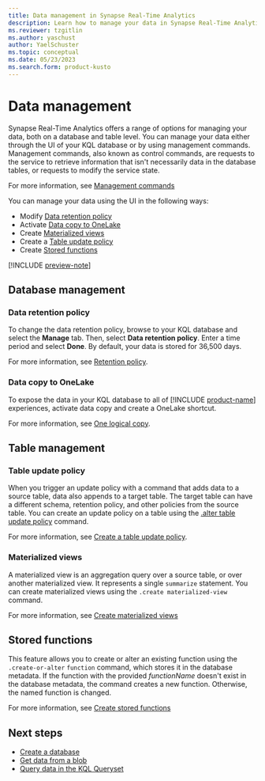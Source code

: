 ```yaml
---
title: Data management in Synapse Real-Time Analytics
description: Learn how to manage your data in Synapse Real-Time Analytics in Microsoft Fabric.
ms.reviewer: tzgitlin
ms.author: yaschust
author: YaelSchuster
ms.topic: conceptual
ms.date: 05/23/2023
ms.search.form: product-kusto
---
```


# Data management

Synapse Real-Time Analytics offers a range of options for managing your data, both on a database and table level. You can manage your data either through the UI of your KQL database or by using management commands. Management commands, also known as control commands, are requests to the service to retrieve information that isn't necessarily data in the database tables, or requests to modify the service state.

For more information, see [Management commands](/azure/data-explorer/kusto/management/index?context=/fabric/context/context&pivots=fabric)

You can manage your data using the UI in the following ways:

* Modify [Data retention policy](#data-retention-policy)
* Activate [Data copy to OneLake](#data-copy-to-onelake)
* Create [Materialized views](#materialized-views)
* Create a [Table update policy](#table-update-policy)
* Create [Stored functions](#stored-functions)

[!INCLUDE [preview-note](../includes/preview-note.md)]

## Database management

### Data retention policy

To change the data retention policy, browse to your KQL database and select the **Manage** tab. Then, select **Data retention policy**. Enter a time period and select **Done**. By default, your data is stored for 36,500 days.

For more information, see [Retention policy](/azure/data-explorer/kusto/management/retentionpolicy?context=/fabric/context/context).  

### Data copy to OneLake

To expose the data in your KQL database to all of [!INCLUDE [product-name](../includes/product-name.md)] experiences, activate data copy and create a OneLake shortcut.

For more information, see [One logical copy](onelake-mirroring.md).

## Table management

### Table update policy

When you trigger an update policy with a command that adds data to a source table, data also appends to a target table. The target table can have a different schema, retention policy, and other policies from the source table. You can create an update policy on a table using the [.alter table update policy](/azure/data-explorer/kusto/management/alter-table-update-policy-command?context=/fabric/context/context&pivots=fabric) command.

For more information, see [Create a table update policy](table-update-policy.md).

### Materialized views

A materialized view is an aggregation query over a source table, or over another materialized view. It represents a single `summarize` statement. You can create materialized views using the `.create materialized-view` command.

For more information, see [Create materialized views](materialized-view.md)

## Stored functions

This feature allows you to create or alter an existing function using the `.create-or-alter` `function` command, which stores it in the database metadata. If the function with the provided *functionName* doesn't exist in the database metadata, the command creates a new function. Otherwise, the named function is changed.

For more information, see [Create stored functions](create-functions.md)

## Next steps

* [Create a database](create-database.md)
* [Get data from a blob](get-data-blob.md)
* [Query data in the KQL Queryset](kusto-query-set.md)
